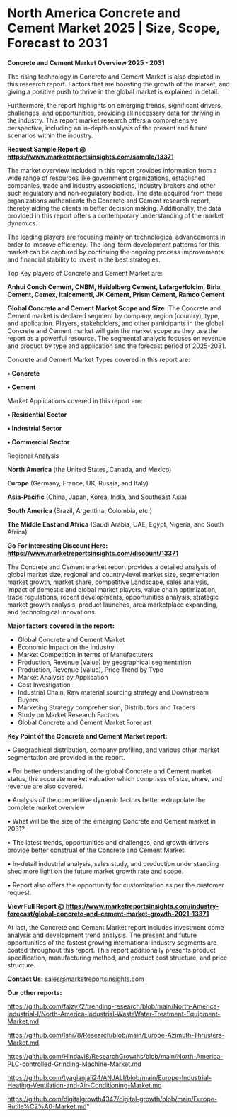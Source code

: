 # North America Concrete and Cement Market 2025 | Size, Scope, Forecast to 2031

<Strong> Concrete and Cement Market Overview 2025 - 2031</strong>

The rising technology in Concrete and Cement Market is also depicted in this research report. Factors that are boosting the growth of the market, and giving a positive push to thrive in the global market is explained in detail.

Furthermore, the report highlights on emerging trends, significant drivers, challenges, and opportunities, providing all necessary data for thriving in the industry. This report market research offers a comprehensive perspective, including an in-depth analysis of the present and future scenarios within the industry.

<strong>Request Sample Report @ <a href=https://www.marketreportsinsights.com/sample/13371>https://www.marketreportsinsights.com/sample/13371</a></strong>

The market overview included in this report provides information from a wide range of resources like government organizations, established companies, trade and industry associations, industry brokers and other such regulatory and non-regulatory bodies. The data acquired from these organizations authenticate the Concrete and Cement research report, thereby aiding the clients in better decision making. Additionally, the data provided in this report offers a contemporary understanding of the market dynamics.

The leading players are focusing mainly on technological advancements in order to improve efficiency. The long-term development patterns for this market can be captured by continuing the ongoing process improvements and financial stability to invest in the best strategies.

Top Key players of Concrete and Cement Market are:

<strong>Anhui Conch Cement, CNBM, Heidelberg Cement, LafargeHolcim, Birla Cement, Cemex, Italcementi, JK Cement, Prism Cement, Ramco Cement</strong>

<strong><b>Global Concrete and Cement Market Scope and Size:</b></strong>
The Concrete and Cement market is declared segment by company, region (country), type, and application. Players, stakeholders, and other participants in the global Concrete and Cement market will gain the market scope as they use the report as a powerful resource. The segmental analysis focuses on revenue and product by type and application and the forecast period of 2025-2031.

Concrete and Cement Market Types covered in this report are:

<strong>• Concrete

• Cement</strong>

Market Applications covered in this report are:

<strong>• Residential Sector

• Industrial Sector

• Commercial Sector</strong> 

Regional Analysis

<strong>North America</strong> (the United States, Canada, and Mexico)

<strong>Europe</strong> (Germany, France, UK, Russia, and Italy)

<strong>Asia-Pacific</strong> (China, Japan, Korea, India, and Southeast Asia)

<strong>South America</strong> (Brazil, Argentina, Colombia, etc.)

<strong>The Middle East and Africa</strong> (Saudi Arabia, UAE, Egypt, Nigeria, and South Africa)

<strong>Go For Interesting Discount Here: <a href=https://www.marketreportsinsights.com/discount/13371>https://www.marketreportsinsights.com/discount/13371</a></strong>

The Concrete and Cement market report provides a detailed analysis of global market size, regional and country-level market size, segmentation market growth, market share, competitive Landscape, sales analysis, impact of domestic and global market players, value chain optimization, trade regulations, recent developments, opportunities analysis, strategic market growth analysis, product launches, area marketplace expanding, and technological innovations.

<strong><b>Major factors covered in the report:</b></strong>
<ul>
  <li>Global Concrete and Cement Market </li>
  <li>Economic Impact on the Industry</li>
  <li>Market Competition in terms of Manufacturers</li>
  <li>Production, Revenue (Value) by geographical segmentation</li>
  <li>Production, Revenue (Value), Price Trend by Type</li>
  <li>Market Analysis by Application</li>
  <li>Cost Investigation</li>
  <li>Industrial Chain, Raw material sourcing strategy and Downstream Buyers</li>
  <li>Marketing Strategy comprehension, Distributors and Traders</li>
  <li>Study on Market Research Factors</li>
  <li>Global Concrete and Cement Market Forecast</li>
</ul>

<strong><b>Key Point of the Concrete and Cement Market report:</b></strong>

• Geographical distribution, company profiling, and various other market segmentation are provided in the report.

• For better understanding of the global Concrete and Cement market status, the accurate market valuation which comprises of size, share, and revenue are also covered.

• Analysis of the competitive dynamic factors better extrapolate the complete market overview

• What will be the size of the emerging Concrete and Cement market in 2031?

• The latest trends, opportunities and challenges, and growth drivers provide better construal of the Concrete and Cement Market.

• In-detail industrial analysis, sales study, and production understanding shed more light on the future market growth rate and scope.

• Report also offers the opportunity for customization as per the customer request.

<strong><b>View Full Report @ <a href=https://www.marketreportsinsights.com/industry-forecast/global-concrete-and-cement-market-growth-2021-13371>https://www.marketreportsinsights.com/industry-forecast/global-concrete-and-cement-market-growth-2021-13371</a></b></strong>


At last, the Concrete and Cement Market report includes investment come analysis and development trend analysis. The present and future opportunities of the fastest growing international industry segments are coated throughout this report. This report additionally presents product specification, manufacturing method, and product cost structure, and price structure.

<strong>Contact Us:</strong>
sales@marketreportsinsights.com

<strong>Our other reports:</strong>

<a href=https://github.com/faizy72/trending-research/blob/main/North-America-Industrial-I/North-America-Industrial-WasteWater-Treatment-Equipment-Market.md>https://github.com/faizy72/trending-research/blob/main/North-America-Industrial-I/North-America-Industrial-WasteWater-Treatment-Equipment-Market.md</a>

<a href=https://github.com/Ishi78/Research/blob/main/Europe-Azimuth-Thrusters-Market.md>https://github.com/Ishi78/Research/blob/main/Europe-Azimuth-Thrusters-Market.md</a>

<a href=https://github.com/Hindavi8/ResearchGrowths/blob/main/North-America-PLC-controlled-Grinding-Machine-Market.md>https://github.com/Hindavi8/ResearchGrowths/blob/main/North-America-PLC-controlled-Grinding-Machine-Market.md</a>

<a href=https://github.com/tyagianjali24/ANJALI/blob/main/Europe-Industrial-Heating-Ventilation-and-Air-Conditioning-Market.md>https://github.com/tyagianjali24/ANJALI/blob/main/Europe-Industrial-Heating-Ventilation-and-Air-Conditioning-Market.md</a>

<a href=https://github.com/digitalgrowth4347/digital-growth/blob/main/Europe-Rutile%C2%A0-Market.md>https://github.com/digitalgrowth4347/digital-growth/blob/main/Europe-Rutile%C2%A0-Market.md</a>"
